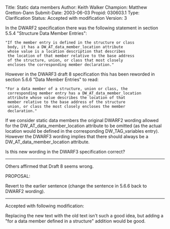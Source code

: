Title:       Static data members
Author:      Keith Walker
Champion:    Matthew Gretton-Dann
Submit-Date: 2003-06-03
Propid:      030603.1
Type:        Clarification
Status:      Accepted with modification
Version:     3

In the DWARF2 specification there was the following statement in section 
5.5.4 "Structure Data Member Entries":

    "If the member entry is defined in the structure or class
     body, it has a DW_AT_data_member_location attribute
     whose value is a location description that describes
     the location of that member relative to the base address
     of the structure, union, or class that most closely
     encloses the corresponding member declaration."

However in the DWARF3 draft 8 specification this has been reworded in 
section 5.6.6 "Data Member Entries" to read:

    "For a data member of a structure, union or class, the
     corresponding member entry has a DW_AT_data_member_location
     attribute whose value describes the location of that
     member relative to the base address of the structure
     union, or class the most closely encloses the member
     declaration."



If we consider static data members the original DWARF2 wording allowed for 
the DW_AT_data_member_location attribute to be omitted (as the actual 
location would be defined in the corresponding DW_TAG_variables 
entry).      However the DWARF3 wording implies that there should always be 
a DW_AT_data_member_location attribute.

Is this new wording in the DWARF3 specification correct?


---------------------------
Others affirmed that Draft 8 seems wrong.


PROPOSAL:

Revert to the earlier sentence (change the sentence in 5.6.6
back to DWARF2 wording).

-------------------------------------------------------------

Accepted with following modification:

Replacing the new text with the old text isn't such a good idea,
but adding a "for a data member defined in a structure" addition
would be good. 
